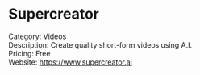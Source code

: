 # Supercreator

Category: Videos  
Description: Create quality short-form videos using A.I.  
Pricing: Free  
Website: https://www.supercreator.ai
